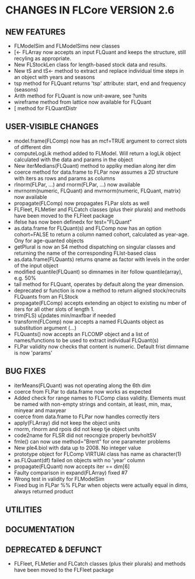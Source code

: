 # CHANGES IN FLCore VERSION 2.6

## NEW FEATURES
- FLModelSim and FLModelSims new classes
- [<- FLArray now accepts an input FLQuant and keeps the structure, still recyling as appropriate.
- New FLStockLen class for length-based stock data and results.
- New tS and tS<- method to extract and replace individual time steps in an object with
  years and seasons
- tsp method for FLQuant returns 'tsp' attribute: start, end and frequency (seasons)
- Arith method for FLQuant is now unit-aware, see ?units
- wireframe method from lattice now available for FLQuant
- [ method for FLQuantDistr

## USER-VISIBLE CHANGES
- model.frame(FLComp) now has an mcf=TRUE argument to correct slots of different dim
- computeLogLik method added to FLModel. Will return a logLik object calculated with the data and params in the object
- New iterMedians(FLQuant) method to applky median along iter dim
- coerce method for data.frame to FLPar now assumes a 2D structure with iters as rows and params as columns
- rlnorm(FLPar, ...) and rnorm(FLPar, ...) now available
- mvrnorm(numeric, FLQuant) and mvrnorm(numeric, FLQuant, matrix) now available
- propagate(FLComp) now propagates FLPar slots as well
- FLFleet, FLMetier and FLCatch classes (plus their plurals) and methods have been moved to the FLFleet package
- ifelse has now been definedx for test="FLQuant"
- as.data.frame for FLQuant(s) and FLComp now has an option cohort=FALSE to return a column named cohort, calculated as year-age. Ony for age-quanted objects
- getPlural is now an S4 method dispatching on singular classes and returning the name of the corresponding FLlst-based class
- as.data.frame(FLQuants) returns qname as factor with levels in the order of the input object
- modified quantile(FLQuant) so dimnames in iter follow quantile(array), e.g. 50%
- tail method for FLQuant, operates by default along the year dimension.
- deprecated sr function is now a method to return aligned stock/recruits FLQuants from an FLStock
- propagate(FLComp) accepts extending an object to existing nu mber of iters for all other slots of length 1.
- trim(FLS) u[pdates min/maxfbar if needed
- transform(FLComp) now accepts a named FLQuants object as substitution argument (...)
- FLQuants() now accepts an FLCOMP object and a list of names/functions to be used to extract individual FLQuant(s)
- FLPar validity now checks that content is numeric. Default frist dimname is now 'params'

## BUG FIXES
- iterMeans(FLQuant) was not operating along the 6th dim
- coerce from FLPar to data.frame now works as expected
- Added check for range names to FLComp class validity. Elements must be named with non-empty strings and contain, at least, min, max, minyear and maxyear
- coerce from data.frame to FLPar now handles correctly iters
- apply(FLArray) did not keep the object units
- rnorm, rlnorm and rpois did not keep tje object units
- code2name for FLSR did not reocngize properly bevholtSV
- fmle() can now use method="Brent" for one parameter problems
- New ple4.biol with data up to 2008. No integer value
- prototype object for FLComp VIRTUAl class has name as character(1)
- as.FLQuant(df) failed on objects with no 'year' column
- propagate(FLQuant) now accepts iter == dim[6]
- Faulty comparison in expand(FLArray) fixed #7
- Wrong test in validity for FLModelSim
- Fixed bug in FLPar %% FLPar when objects were actually equal in dims, always returned product
	
## UTILITIES

## DOCUMENTATION

## DEPRECATED & DEFUNCT
- FLFleet, FLMetier and FLCatch classes (plus their plurals) and methods have been moved to the FLFleet package
